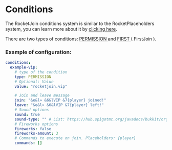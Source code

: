 # Conditions

The RocketJoin conditions system is similar to the RocketPlaceholders system, you can learn more about it by [clicking here](../../rocketplaceholders/configure/conditions/).

There are two types of conditions: [PERMISSION ](permission.md)and [FIRST ](first-join.md)( FirstJoin ).

### Example of configuration:

```yaml
conditions:
  example-vip:
    # type of the condition
    type: PERMISSION
    # Optional: Value
    value: "rocketjoin.vip"

    # Join and leave message
    join: "&e&l» &6&lVIP &7{player} joined!"
    leave: "&e&l» &6&lVIP &7{player} left!"
    # Sound options
    sound: true
    sound-type: "" # List: https://hub.spigotmc.org/javadocs/bukkit/org/bukkit/Sound.html
    # Fireworks options
    fireworks: false
    fireworks-amount: 3
    # Commands to execute on join. Placeholders: {player}
    commands: []
```

